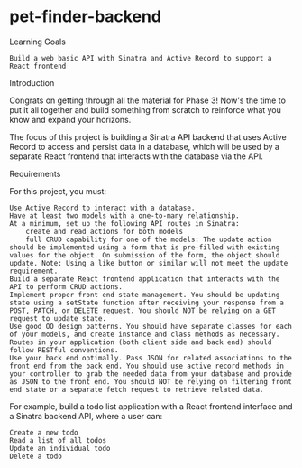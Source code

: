 # pet-finder-backend

Learning Goals

    Build a web basic API with Sinatra and Active Record to support a React frontend


Introduction

Congrats on getting through all the material for Phase 3! Now's the time to put it all together and build something from scratch to reinforce what you know and expand your horizons.

The focus of this project is building a Sinatra API backend that uses Active Record to access and persist data in a database, which will be used by a separate React frontend that interacts with the database via the API.


Requirements

For this project, you must:

    Use Active Record to interact with a database.
    Have at least two models with a one-to-many relationship.
    At a minimum, set up the following API routes in Sinatra:
        create and read actions for both models
        full CRUD capability for one of the models: The update action should be implemented using a form that is pre-filled with existing values for the object. On submission of the form, the object should update. Note: Using a like button or similar will not meet the update requirement.
    Build a separate React frontend application that interacts with the API to perform CRUD actions.
    Implement proper front end state management. You should be updating state using a setState function after receiving your response from a POST, PATCH, or DELETE request. You should NOT be relying on a GET request to update state.
    Use good OO design patterns. You should have separate classes for each of your models, and create instance and class methods as necessary.
    Routes in your application (both client side and back end) should follow RESTful conventions.
    Use your back end optimally. Pass JSON for related associations to the front end from the back end. You should use active record methods in your controller to grab the needed data from your database and provide as JSON to the front end. You should NOT be relying on filtering front end state or a separate fetch request to retrieve related data.

For example, build a todo list application with a React frontend interface and a Sinatra backend API, where a user can:

    Create a new todo
    Read a list of all todos
    Update an individual todo
    Delete a todo
